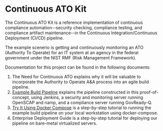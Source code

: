 # Continuous ATO Kit

The Continuous ATO Kit is a reference implementation of continuous compliance automation--security checking, compliance testing, and compliance artifact maintenance--in the Continuous Integration/Continuous Deployment (CI/CD) pipeline.

The example scenerio is getting and continuously monitoring an ATO (Authority To Operate) for an IT system at an agency in the federal government under the NIST RMF (Risk Management Framework).

Documentation for this project can be found in the following documents:

1. The Need for Continuous ATO explains why it will be valuable to incorporate the Authority to Operate A&A process into an agile build pipeline.
1. [Example Build Pipeline](Pipeline.md) explains the pipeline constructed in this proof-of-concept, using Jenkins, a security and monitoring server running OpenSCAP and namp, and a compliance server running GovReady-Q.
1. [Try It Using Docker Compose](TryIt.md) is a step-by-step tutorial to running the example build pipeline on your local workstation using docker-compose.
1. Enterprise Deployment Guide is a step-by-step tutorial for deploying our pipeline on bare-metal virtualized servers.
